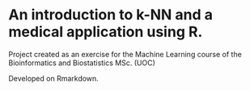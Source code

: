 # An introduction to k-NN and a medical application using R.
Project created as an exercise for the Machine Learning course of the Bioinformatics and Biostatistics MSc. (UOC)

Developed on Rmarkdown.
